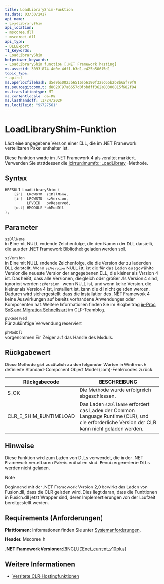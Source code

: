 ```yaml
---
title: LoadLibraryShim-Funktion
ms.date: 03/30/2017
api_name:
- LoadLibraryShim
api_location:
- mscoree.dll
- mscoreei.dll
api_type:
- DLLExport
f1_keywords:
- LoadLibraryShim
helpviewer_keywords:
- LoadLibraryShim function [.NET Framework hosting]
ms.assetid: 30931874-4d0e-4df1-b3d1-e425b50655d1
topic_type:
- apiref
ms.openlocfilehash: d5e9ba0023b6516eb6190f32bc65b2b8b6af79f9
ms.sourcegitcommit: d8020797a6657d0fbbdff362b80300815f682f94
ms.translationtype: MT
ms.contentlocale: de-DE
ms.lasthandoff: 11/24/2020
ms.locfileid: "95727561"
---
```

# <a name="loadlibraryshim-function"></a>LoadLibraryShim-Funktion

Lädt eine angegebene Version einer DLL, die im .NET Framework verteilbaren Paket enthalten ist.  
  
 Diese Funktion wurde im .NET Framework 4 als veraltet markiert. Verwenden Sie stattdessen die [iclrruntimumfo:: LoadLibrary](iclrruntimeinfo-loadlibrary-method.md) -Methode.  
  
## <a name="syntax"></a>Syntax  
  
```cpp  
HRESULT LoadLibraryShim (  
    [in]  LPCWSTR  szDllName,  
    [in]  LPCWSTR  szVersion,  
          LPVOID   pvReserved,  
    [out] HMODULE *phModDll  
);  
```  
  
## <a name="parameters"></a>Parameter  

 `szDllName`  
 in Eine mit NULL endende Zeichenfolge, die den Namen der DLL darstellt, die aus der .NET Framework Bibliothek geladen werden soll.  
  
 `szVersion`  
 in Eine mit NULL endende Zeichenfolge, die die Version der zu ladenden DLL darstellt. Wenn `szVersion` NULL ist, ist die für das Laden ausgewählte Version die neueste Version der angegebenen DLL, die kleiner als Version 4 ist. Das heißt, dass alle Versionen, die gleich oder größer als Version 4 sind, ignoriert werden `szVersion` , wenn NULL ist, und wenn keine Version, die kleiner als Version 4 ist, installiert ist, kann die dll nicht geladen werden. Dadurch wird sichergestellt, dass die Installation des .NET Framework 4 keine Auswirkungen auf bereits vorhandene Anwendungen oder Komponenten hat. Weitere Informationen finden Sie im Blogbeitrag [in-Proc SxS and Migration Schnellstart](https://devblogs.microsoft.com/dotnet/in-proc-sxs-and-migration-quick-start/) im CLR-Teamblog.  
  
 `pvReserved`  
 Für zukünftige Verwendung reserviert.  
  
 `phModDll`  
 vorgenommen Ein Zeiger auf das Handle des Moduls.  
  
## <a name="return-value"></a>Rückgabewert  

 Diese Methode gibt zusätzlich zu den folgenden Werten in WinError. h definierte Standard-Component Object Model (com)-Fehlercodes zurück.  
  
|Rückgabecode|BESCHREIBUNG|  
|-----------------|-----------------|  
|S_OK|Die Methode wurde erfolgreich abgeschlossen.|  
|CLR_E_SHIM_RUNTIMELOAD|Das Laden `szDllName` erfordert das Laden der Common Language Runtime (CLR), und die erforderliche Version der CLR kann nicht geladen werden.|  
  
## <a name="remarks"></a>Hinweise  

 Diese Funktion wird zum Laden von DLLs verwendet, die in der .NET Framework verteilbaren Pakets enthalten sind. Benutzergenerierte DLLs werden nicht geladen.  
  
> [!NOTE]
> Beginnend mit der .NET Framework Version 2,0 bewirkt das Laden von Fusion.dll, dass die CLR geladen wird. Dies liegt daran, dass die Funktionen in Fusion.dll jetzt Wrapper sind, deren Implementierungen von der Laufzeit bereitgestellt werden.  
  
## <a name="requirements"></a>Requirements (Anforderungen)  

 **Plattformen:** Informationen finden Sie unter [Systemanforderungen](../../get-started/system-requirements.md).  
  
 **Header:** Mscoree. h  
  
 **.NET Framework Versionen:**[!INCLUDE[net_current_v10plus](../../../../includes/net-current-v10plus-md.md)]  
  
## <a name="see-also"></a>Weitere Informationen

- [Veraltete CLR-Hostingfunktionen](deprecated-clr-hosting-functions.md)
